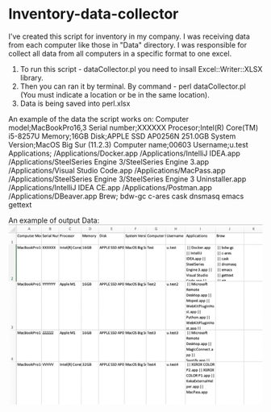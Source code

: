 # Inventory-data-collector

I've created this script for inventory in my company. I was receiving data from each computer like those in "Data" directory. I was responsible for collect all data from all computers in a specific format to one excel.

  1. To run this script - dataCollector.pl you need to insall Excel::Writer::XLSX library.
  2. Then you can ran it by terminal. By command - perl dataCollector.pl (You must indicate a location or be in the same location).
  4. Data is being saved into perl.xlsx


An example of the data the script works on:
Computer model;MacBookPro16,3
Serial number;XXXXXX
Procesor;Intel(R) Core(TM) i5-8257U
Memory;16GB
Disk;APPLE SSD AP0256N 251.0GB
System Version;MacOS Big Sur (11.2.3)
Computer name;00603
Username;u.test
Applications;
 /Applications/Docker.app
 /Applications/IntelliJ IDEA.app
 /Applications/SteelSeries Engine 3/SteelSeries Engine 3.app
 /Applications/Visual Studio Code.app
 /Applications/MacPass.app
 /Applications/SteelSeries Engine 3/SteelSeries Engine 3 Uninstaller.app
 /Applications/IntelliJ IDEA CE.app
 /Applications/Postman.app
 /Applications/DBeaver.app
Brew;
bdw-gc
c-ares
cask
dnsmasq
emacs
gettext


An example of output Data:
![alt text](https://github.com/kolanowskim/Inventory-data-collector/blob/main/Output.png?raw=true)
